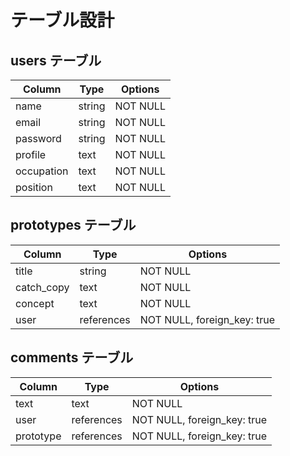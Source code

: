# テーブル設計

## users テーブル

| Column    | Type   | Options  |
| --------  | ------ | ---------|
| name      | string | NOT NULL |
| email     | string | NOT NULL |
| password  | string | NOT NULL |
| profile   | text   | NOT NULL |
| occupation| text   | NOT NULL |
| position  | text   | NOT NULL |

## prototypes テーブル

| Column    | Type      | Options                    |
| --------  | ------    | -------------------------  |
| title     | string    | NOT NULL                   |
| catch_copy| text      | NOT NULL                   |
| concept   | text      | NOT NULL                   |
| user      | references| NOT NULL, foreign_key: true|

## comments テーブル

| Column    | Type      | Options                    |
| --------  | ------    | -------------------------  |
| text      | text      | NOT NULL                   |
| user      | references| NOT NULL, foreign_key: true|       
| prototype | references| NOT NULL, foreign_key: true|